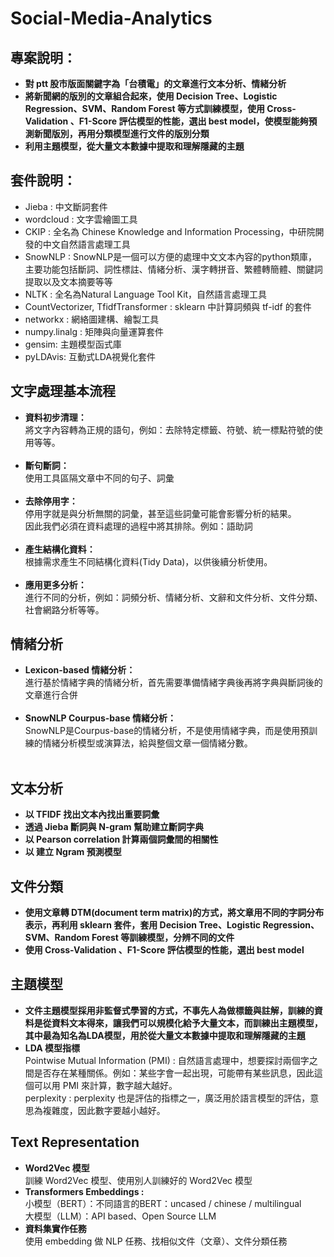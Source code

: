 # Social-Media-Analytics

## 專案說明：
+ **對 ptt 股市版面關鍵字為「台積電」的文章進行文本分析、情緒分析** <br>
+ **將新聞網的版別的文章組合起來，使用 Decision Tree、Logistic Regression、SVM、Random Forest 等方式訓練模型，使用 Cross-Validation 、F1-Score 評估模型的性能，選出 best model，使模型能夠預測新聞版別，再用分類模型進行文件的版別分類** <br>
+ **利用主題模型，從大量文本數據中提取和理解隱藏的主題** <br>

## 套件說明：
- Jieba : 中文斷詞套件
- wordcloud : 文字雲繪圖工具
- CKIP : 全名為 Chinese Knowledge and Information Processing，中研院開發的中文自然語言處理工具
- SnowNLP : SnowNLP是一個可以方便的處理中文文本內容的python類庫，主要功能包括斷詞、詞性標註、情緒分析、漢字轉拼音、繁體轉簡體、關鍵詞提取以及文本摘要等等
- NLTK : 全名為Natural Language Tool Kit，自然語言處理工具
- CountVectorizer, TfidfTransformer : sklearn 中計算詞頻與 tf-idf 的套件
- networkx : 網絡圖建構、繪製工具
- numpy.linalg : 矩陣與向量運算套件
- gensim: 主題模型函式庫
- pyLDAvis: 互動式LDA視覺化套件

## 文字處理基本流程
+ **資料初步清理：** <br>
將文字內容轉為正規的語句，例如：去除特定標籤、符號、統一標點符號的使用等等。<br><br>
+ **斷句斷詞：** <br>
使用工具區隔文章中不同的句子、詞彙 <br><br>
+ **去除停用字：** <br>
停用字就是與分析無關的詞彙，甚至這些詞彙可能會影響分析的結果。   
因此我們必須在資料處理的過程中將其排除。例如：語助詞 <br><br>
+ **產生結構化資料：** <br>
根據需求產生不同結構化資料(Tidy Data)，以供後續分析使用。 <br><br>
+ **應用更多分析：** <br>
進行不同的分析，例如：詞頻分析、情緒分析、文辭和文件分析、文件分類、社會網路分析等等。

## 情緒分析
+ **Lexicon-based 情緒分析：** <br>
進行基於情緒字典的情緒分析，首先需要準備情緒字典後再將字典與斷詞後的文章進行合併<br><br>
+ **SnowNLP Courpus-base 情緒分析：** <br>
SnowNLP是Courpus-base的情緒分析，不是使用情緒字典，而是使用預訓練的情緒分析模型或演算法，給與整個文章一個情緒分數。<br><br>

## 文本分析
+ **以 TFIDF 找出文本內找出重要詞彙** <br>
+ **透過 Jieba 斷詞與 N-gram 幫助建立斷詞字典** <br>
+ **以 Pearson correlation 計算兩個詞彙間的相關性** <br>
+ **以 建立 Ngram 預測模型** <br>

## 文件分類
+ **使用文章轉 DTM(document term matrix)的方式，將文章用不同的字詞分布表示，再利用 sklearn 套件，套用 Decision Tree、Logistic Regression、SVM、Random Forest 等訓練模型，分辨不同的文件** <br>
+ **使用 Cross-Validation 、F1-Score 評估模型的性能，選出 best model** <br>

## 主題模型
+ **文件主題模型採用非監督式學習的方式，不事先人為做標籤與註解，訓練的資料是從資料文本得來，讓我們可以規模化給予大量文本，而訓練出主題模型，其中最為知名為LDA模型，用於從大量文本數據中提取和理解隱藏的主題** <br>
+ **LDA 模型指標** <br>
Pointwise Mutual Information (PMI) : 自然語言處理中，想要探討兩個字之間是否存在某種關係。例如：某些字會一起出現，可能帶有某些訊息，因此這個可以用 PMI 來計算，數字越大越好。<br>
perplexity : perplexity 也是評估的指標之一，廣泛用於語言模型的評估，意思為複雜度，因此數字要越小越好。

## Text Representation
+ **Word2Vec 模型** <br>
訓練 Word2Vec 模型、使用別人訓練好的 Word2Vec 模型
+ **Transformers Embeddings :**<br>
小模型（BERT）：不同語言的BERT：uncased / chinese / multilingual <br>
大模型（LLM）：API based、Open Source LLM <br>
+ **資料集實作任務** <br>
使用 embedding 做 NLP 任務、找相似文件（文章）、文件分類任務





